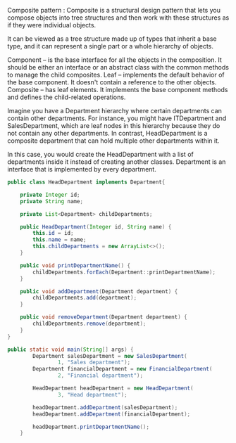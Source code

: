 Composite pattern : Composite is a structural design pattern that lets you compose objects
into tree structures and then work with these structures as if they were individual objects.

It can be viewed as a tree structure made up of types that inherit a base type,
and it can represent a single part or a whole hierarchy of objects.

Component – is the base interface for all the objects in the composition. It should be either an interface
or an abstract class with the common methods to manage the child composites.
Leaf – implements the default behavior of the base component. It doesn't contain a reference to the other objects.
Composite – has leaf elements. It implements the base component methods and defines the child-related operations.

Imagine you have a Department hierarchy where certain departments can contain other departments. For instance, you might have
ITDepartment and SalesDepartment, which are leaf nodes in this hierarchy because they do not contain any other departments.
In contrast, HeadDepartment is a composite department that can hold multiple other departments within it.

In this case, you would create the HeadDepartment with a list of departments inside it instead of creating another classes.
Department is an interface that is implemented by every department.

```java
public class HeadDepartment implements Department{

    private Integer id;
    private String name;

    private List<Department> childDepartments;

    public HeadDepartment(Integer id, String name) {
        this.id = id;
        this.name = name;
        this.childDepartments = new ArrayList<>();
    }

    public void printDepartmentName() {
        childDepartments.forEach(Department::printDepartmentName);
    }

    public void addDepartment(Department department) {
        childDepartments.add(department);
    }

    public void removeDepartment(Department department) {
        childDepartments.remove(department);
    }
}

public static void main(String[] args) {
		Department salesDepartment = new SalesDepartment(
				1, "Sales department");
		Department financialDepartment = new FinancialDepartment(
				2, "Financial department");

		HeadDepartment headDepartment = new HeadDepartment(
				3, "Head department");

		headDepartment.addDepartment(salesDepartment);
		headDepartment.addDepartment(financialDepartment);

		headDepartment.printDepartmentName();
	}
```
